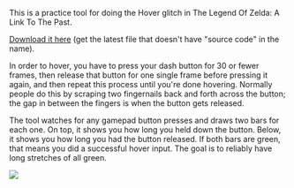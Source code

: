 This is a practice tool for doing the Hover glitch in The Legend Of Zelda: A Link To The Past.

[Download it here](https://github.com/Hyphen-ated/HoverPractice/releases) (get the latest file that doesn't have
"source code" in the name).

In order to hover, you have to press your dash button for 30 or fewer frames, then release that button for one single
frame before pressing it again, and then repeat this process until you're done hovering. Normally people do this by scraping two fingernails back and forth across the button; the gap in between the fingers is when the button gets released.

The tool watches for any gamepad button presses and draws two bars for each one. On top, it shows you how long you held
down the button. Below, it shows you how long you had the button released. If both bars are green, that means you did
a successful hover input. The goal is to reliably have long stretches of all green.

![](https://media.giphy.com/media/xUOxfkzyg4Fqn4gtUs/giphy.gif)
